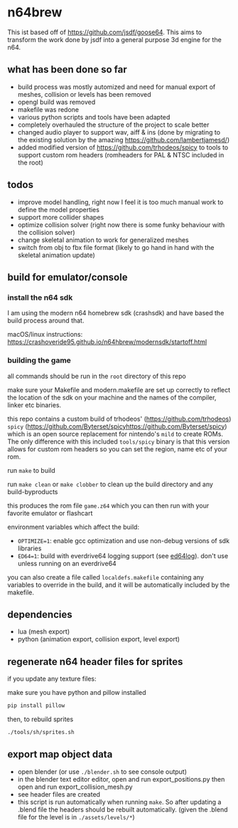 # n64brew

This ist based off of https://github.com/jsdf/goose64. This aims to transform the work done by jsdf into a general purpose 3d engine for the n64.

## what has been done so far

- build process was mostly automized and need for manual export of meshes, collision or levels has been removed
- opengl build was removed
- makefile was redone
- various python scripts and tools have been adapted
- completely overhauled the structure of the project to scale better
- changed audio player to support wav, aiff & ins (done by migrating to the existing solution by the amazing https://github.com/lambertjamesd/)
- added modified version of https://github.com/trhodeos/spicy to tools to support custom rom headers (romheaders for PAL & NTSC included in the root)

## todos

- improve model handling, right now I feel it is too much manual work to define the model properties
- support more collider shapes
- optimize collision solver (right now there is some funky behaviour with the collision solver)
- change skeletal animation to work for generalized meshes
- switch from obj to fbx file format (likely to go hand in hand with the skeletal animation update)


## build for emulator/console

### install the n64 sdk

I am using the modern n64 homebrew sdk (crashsdk) and have based the build process around that.

macOS/linux instructions: https://crashoveride95.github.io/n64hbrew/modernsdk/startoff.html


### building the game

all commands should be run in the `root` directory of this repo

make sure your Makefile and modern.makefile are set up correctly to reflect the location of the sdk on your machine and the names of the compiler, linker etc binaries.

this repo contains a custom build of trhodeos' (https://github.com/trhodeos) `spicy` (https://github.com/Byterset/spicyhttps://github.com/Byterset/spicy) which is an open source replacement for nintendo's `mild` to create ROMs. The only difference with this included `tools/spicy` binary is that this version allows for custom rom headers so you can set the region, name etc of your rom.

run `make` to build 

run `make clean` or `make clobber` to clean up the build directory and any build-byproducts

this produces the rom file `game.z64` which you can then run with your favorite emulator or flashcart


environment variables which affect the build:

- `OPTIMIZE=1`: enable gcc optimization and use non-debug versions of sdk libraries
- `ED64=1`: build with everdrive64 logging support (see [ed64log](https://github.com/jsdf/ed64log)). don't use unless running on an everdrive64

you can also create a file called `localdefs.makefile` containing any variables to override in the build, and it will be automatically included by the makefile.



## dependencies
- lua (mesh export)
- python (animation export, collision export, level export)


## regenerate n64 header files for sprites
if you update any texture files:

make sure you have python and pillow installed

```bash
pip install pillow
```

then, to rebuild sprites

```bash
./tools/sh/sprites.sh 
```

## export map object data

- open blender (or use `./blender.sh` to see console output)
- in the blender text editor editor, open and run export_positions.py then open and run export_collision_mesh.py
- see header files are created
- this script is run automatically when running `make`. So after updating a .blend file the headers should be rebuilt automatically. (given the .blend file for the level is in `./assets/levels/*`)

